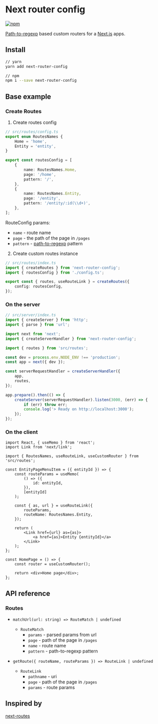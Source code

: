 # Next router config

[![npm](https://img.shields.io/npm/v/next-router-config)](https://www.npmjs.com/package/next-router-config)

[Path-to-regexp](https://www.npmjs.com/package/path-to-regexp) based custom routers for a [Next.js](https://github.com/vercel/next.js) apps.

## Install

```bash
// yarn
yarn add next-router-config

// npm
npm i --save next-router-config
```

## Base example

### Create Routes

1. Create routes config

```ts
// src/routes/config.ts
export enum RoutesNames {
    Home = 'home',
    Entity = 'entity',
}

export const routesConfig = [
    {
        name: RoutesNames.Home,
        page: '/home',
        pattern: '/',
    },
    {
        name: RoutesNames.Entity,
        page: '/entity',
        pattern: '/entity/:id(\\d+)',
    },
];
```

RouteConfig params:

-   `name` - route name
-   `page` - the path of the page in `/pages`
-   `pattern` - [path-to-regexp](https://www.npmjs.com/package/path-to-regexp) pattern

2. Create custom routes instance

```ts
// src/routes/index.ts
import { createRoutes } from 'next-router-config';
import { routesConfig } from './config.ts';

export const { routes, useRouteLink } = createRoutes({
    config: routesConfig,
});
```

### On the server

```ts
// src/server/index.ts
import { createServer } from 'http';
import { parse } from 'url';

import next from 'next';
import { createServerHandler } from 'next-router-config';

import { routes } from 'src/routes';

const dev = process.env.NODE_ENV !== 'production';
const app = next({ dev });

const serverRequestHandler = createServerHandler({
    app,
    routes,
});

app.prepare().then(() => {
    createServer(serverRequestHandler).listen(3000, (err) => {
        if (err) throw err;
        console.log('> Ready on http://localhost:3000');
    });
});
```

### On the client

```tsx
import React, { useMemo } from 'react';
import Link from 'next/link';

import { RoutesNames, useRouteLink, useCustomRouter } from 'src/routes';

const EntityPageMenuItem = ({ entityId }) => {
    const routeParams = useMemo(
        () => ({
            id: entityId,
        }),
        [entityId]
    );

    const { as, url } = useRouteLink({
        routeParams,
        routeName: RoutesNames.Entity,
    });

    return (
        <Link href={url} as={as}>
            <a href={as}>Entity {entityId}</a>
        </Link>
    );
};

const HomePage = () => {
    const router = useCustomRouter();

    return <div>Home page</div>;
};
```

## API reference

### Routes

-   `matchUrl(url: string) => RouteMatch | undefined`

    -   `RouteMatch`
        -   `params` - parsed params from url
        -   `page` - path of the page in `/pages`
        -   `name` - route name
        -   `pattern` - path-to-regexp pattern

-   `getRoute({ routeName, routeParams }) => RouteLink | undefined`
    -   `RouteLink`
        -   `pathname` - uri
        -   `page` - path of the page in `/pages`
        -   `params` - route params

## Inspired by

[next-routes](https://github.com/fridays/next-routes)
